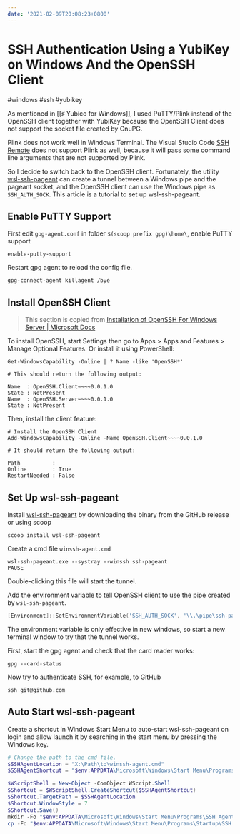 ```yaml
---
date: '2021-02-09T20:08:23+0800'
---
```


# SSH Authentication Using a YubiKey on Windows And the OpenSSH Client

#windows #ssh #yubikey

As mentioned in [[♯ Yubico for Windows]], I used PuTTY/Plink instead of the OpenSSH client together with YubiKey because the OpenSSH Client does not support the socket file created by GnuPG.

Plink does not work well in Windows Terminal. The Visual Studio Code [SSH Remote](https://code.visualstudio.com/docs/remote/ssh-tutorial) does not support Plink as well, because it will pass some command line arguments that are not supported by Plink.

So I decide to switch back to the OpenSSH client. Fortunately, the utility [wsl-ssh-pageant](https://github.com/benpye/wsl-ssh-pageant) can create a tunnel between a Windows pipe and the pageant socket, and the OpenSSH client can use the Windows pipe as `SSH_AUTH_SOCK`. This article is a tutorial to set up wsl-ssh-pageant.

<!--more-->

## Enable PuTTY Support

First edit `gpg-agent.conf` in folder `$(scoop prefix gpg)\home\`, enable PuTTY support

```
enable-putty-support
```

Restart gpg agent to reload the config file.

```
gpg-connect-agent killagent /bye
```

## Install OpenSSH Client

> This section is copied from [Installation of OpenSSH For Windows Server | Microsoft Docs](https://docs.microsoft.com/en-us/windows-server/administration/openssh/openssh_install_firstuse)

To install OpenSSH, start Settings then go to Apps > Apps and Features > Manage Optional Features. Or install it using PowerShell:

```
Get-WindowsCapability -Online | ? Name -like 'OpenSSH*'

# This should return the following output:

Name  : OpenSSH.Client~~~~0.0.1.0
State : NotPresent
Name  : OpenSSH.Server~~~~0.0.1.0
State : NotPresent
```

Then, install the client feature:

```
# Install the OpenSSH Client
Add-WindowsCapability -Online -Name OpenSSH.Client~~~~0.0.1.0

# It should return the following output:

Path          :
Online        : True
RestartNeeded : False
```

## Set Up wsl-ssh-pageant

Install [wsl-ssh-pageant](https://github.com/benpye/wsl-ssh-pageant) by downloading the binary from the GitHub release or using scoop

```
scoop install wsl-ssh-pageant
```

Create a cmd file `winssh-agent.cmd`

```batch
wsl-ssh-pageant.exe --systray --winssh ssh-pageant
PAUSE
```

Double-clicking this file will start the tunnel.

Add the environment variable to tell OpenSSH client to use the pipe created by `wsl-ssh-pageant`.

```powershell
[Environment]::SetEnvironmentVariable('SSH_AUTH_SOCK', '\\.\pipe\ssh-pageant', 'User')
```

The environment variable is only effective in new windows, so start a new terminal window to try that the tunnel works.

First, start the gpg agent and check that the card reader works:

```
gpg --card-status
```

Now try to authenticate SSH, for example, to GitHub

```
ssh git@github.com
```

## Auto Start wsl-ssh-pageant

Create a shortcut in Windows Start Menu to auto-start wsl-ssh-pageant on login and allow launch it by searching in the start menu by pressing the Windows key.

```powershell
# Change the path to the cmd file.
$SSHAgentLocation = "X:\Path\to\winssh-agent.cmd"
$SSHAgentShortcut = "$env:APPDATA\Microsoft\Windows\Start Menu\Programs\Startup\SSH Agent.lnk"

$WScriptShell = New-Object -ComObject WScript.Shell
$Shortcut = $WScriptShell.CreateShortcut($SSHAgentShortcut)
$Shortcut.TargetPath = $SSHAgentLocation
$Shortcut.WindowStyle = 7
$Shortcut.Save()
mkdir -Fo "$env:APPDATA\Microsoft\Windows\Start Menu\Programs\SSH Agent"
cp -Fo "$env:APPDATA\Microsoft\Windows\Start Menu\Programs\Startup\SSH Agent.lnk" "$env:APPDATA\Microsoft\Windows\Start Menu\Programs\SSH Agent\SSH Agent.lnk"
```